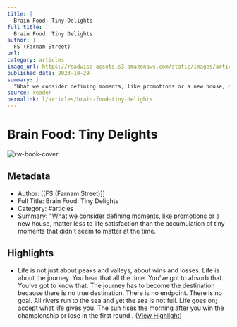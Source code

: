 ```yaml
---
title: |
  Brain Food: Tiny Delights
full_title: |
  Brain Food: Tiny Delights
author: |
  FS (Farnam Street)
url: 
category: articles
image_url: https://readwise-assets.s3.amazonaws.com/static/images/article0.00998d930354.png
published_date: 2023-10-29
summary: |
  "What we consider defining moments, like promotions or a new house, matter less to life satisfaction than the accumulation of tiny moments that didn't seem to matter at the time.
source: reader
permalink: l/articles/brain-food-tiny-delights
---
```

# Brain Food: Tiny Delights

![rw-book-cover](https://readwise-assets.s3.amazonaws.com/static/images/article0.00998d930354.png)

## Metadata
- Author: [[FS (Farnam Street)]]
- Full Title: Brain Food: Tiny Delights
- Category: #articles
- Summary: "What we consider defining moments, like promotions or a new house, matter less to life satisfaction than the accumulation of tiny moments that didn't seem to matter at the time.

## Highlights
- Life is not just about peaks and valleys, about wins and losses. Life is about the journey. You hear that all the time. You’ve got to absorb that. You’ve got to know that. The journey has to become the destination because there is no true destination. There is no endpoint. There is no goal. All rivers run to the sea and yet the sea is not full. Life goes on; accept what life gives you. The sun rises the morning after you win the championship or lose in the first round . ([View Highlight](https://read.readwise.io/read/01he00efp4w95vkgth0jeyjwat))


